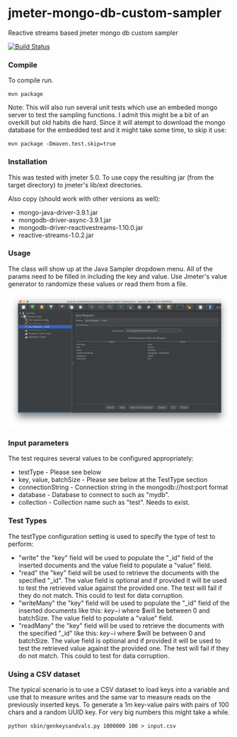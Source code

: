 # jmeter-mongo-db-custom-sampler
Reactive streams based jmeter mongo db custom sampler

[![Build Status](https://travis-ci.org/bigstepinc/jmeter-mongo-db-custom-sampler.svg?branch=master)](https://travis-ci.org/bigstepinc/jmeter-mongo-db-custom-sampler)

### Compile
To compile run. 
```
mvn package
```
Note: This will also run several unit tests which use an embeded mongo server to test the sampling functions. I admit this might be a bit of an overkill but old habits die hard.
Since it will atempt to download the mongo database for the embedded test and it might take some time, to skip it use:
```
mvn package -Dmaven.test.skip=true
```

### Installation
This was tested with jmeter 5.0. To use copy the resulting jar (from the target directory) to 
jmeter's lib/ext directories. 

Also copy (should work with other versions as well):
* mongo-java-driver-3.9.1.jar
* mongodb-driver-async-3.9.1.jar
* mongodb-driver-reactivestreams-1.10.0.jar
* reactive-streams-1.0.2.jar

### Usage
 
The class will show up at the Java Sampler dropdown menu.
All of the params need to be filled in including the key and value.
Use Jmeter's value generator to randomize these values or read 
them from a file.

![alt text](img/jmeter.png "jmeter config")

### Input parameters
The test requires several values to be configured appropriately:
* testType  - Please see below
* key, value, batchSize - Please see below at the TestType section
* connectionString - Connection string in the mongodb://host:port format
* database - Database to connect to such as "mydb".
* collection - Collection name such as "test". Needs to exist.

### Test Types
The testType configuration setting is used to specify the type of test to perform:
* "write"  the "key" field will be used to populate the "_id" field of the inserted documents and the value field to populate a "value" field.
* "read"  the "key" field will be used to retrieve the documents with the specified "_id". The value field is optional and if provided it will be used to test the retrieved value against the provided one. The test will fail if they do not match. This could to test for data corruption.    
* "writeMany" the "key" field will be used to populate the "_id" field of the inserted documents like this: $key-$i where $will be between 0 and batchSize. The value field to populate a "value" field.
* "readMany"  the "key" field will be used to retrieve the documents with the specified "_id" like this: $key-$i where $will be between 0 and batchSize. The value field is optional and if provided it will be used to test the retrieved value against the provided one. The test will fail if they do not match. This could to test for data corruption.
### Using a CSV dataset

The typical scenario is to use a CSV dataset to load keys into a variable and use that to measure writes and the same var to measure reads on the previously inserted keys.
To generate a 1m key-value pairs with pairs of 100 chars and a random UUID key. For very big numbers this might take a while.
``` 
python sbin/genkeysandvals.py 1000000 100 > input.csv
```

